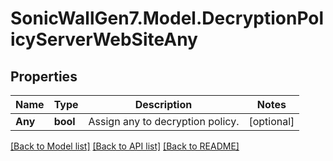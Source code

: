 # SonicWallGen7.Model.DecryptionPolicyServerWebSiteAny

## Properties

Name | Type | Description | Notes
------------ | ------------- | ------------- | -------------
**Any** | **bool** | Assign any to decryption policy. | [optional] 

[[Back to Model list]](../README.md#documentation-for-models) [[Back to API list]](../README.md#documentation-for-api-endpoints) [[Back to README]](../README.md)

